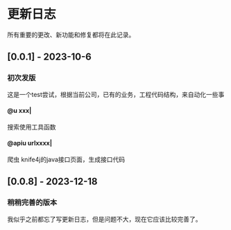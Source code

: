 
# 更新日志

所有重要的更改、新功能和修复都将在此记录。

## [0.0.1] - 2023-10-6

### 初次发版
这是一个test尝试，根据当前公司，已有的业务，工程代码结构，来自动化一些事
#### @u xxx|
搜索使用工具函数
#### @apiu urlxxxx|
爬虫 knife4j的java接口页面，生成接口代码

## [0.0.8] - 2023-12-18

### 稍稍完善的版本
我似乎之前都忘了写更新日志，但是问题不大，现在它应该比较完善了。

